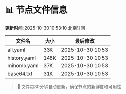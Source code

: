 # 📊 节点文件信息

**更新时间**: 2025-10-30 10:53:10 北京时间

| 文件名 | 大小 | 最后修改 |
|--------|------|----------|
| all.yaml | 33K | 2025-10-30 10:53 |
| history.yaml | 148K | 2025-10-30 10:53 |
| mihomo.yaml | 37K | 2025-10-30 10:53 |
| base64.txt | 31K | 2025-10-30 10:53 |

> 🔄 文件每30分钟自动更新，确保节点的新鲜度和可用性

